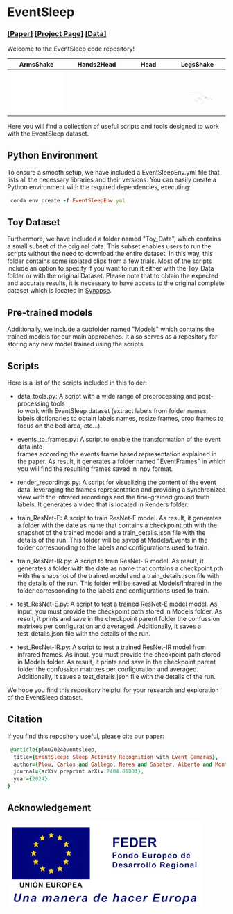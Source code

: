 # EventSleep

### [[Paper]](https://arxiv.org/abs/2404.01801) [[Project Page]](https://sites.google.com/unizar.es/eventsleep/home)  [[Data]](https://www.synapse.org/Synapse:syn54156328/wiki/626824) 

Welcome to the EventSleep code repository!

ArmsShake             |  Hands2Head           |  Head   |  LegsShake 
:-------------------------:|:-------------------------:|:-------------------------:|:-------------------------:
![](https://github.com/cplou99/EventSleep/blob/main/Gifs/ArmsShake-pos_neg.gif)  |  ![](https://github.com/cplou99/EventSleep/blob/main/Gifs/Hands2Head-pos_neg.gif) |  ![](https://github.com/cplou99/EventSleep/blob/main/Gifs/Head-pos_neg.gif)  | ![](https://github.com/cplou99/EventSleep/blob/main/Gifs/Legs-pos_neg.gif)


Here you will find a collection of useful scripts and tools designed to work with the EventSleep dataset.

## Python Environment
To ensure a smooth setup, we have included a EventSleepEnv.yml file that lists all the necessary libraries 
and their versions. You can easily create a Python environment with the required dependencies, executing:

```ruby
 conda env create -f EventSleepEnv.yml
```

## Toy Dataset
Furthermore, we have included a folder named "Toy_Data", which contains a small subset of the original data. 
This subset enables users to run the scripts without the need to download the entire dataset. In this way, this
folder contains some isolated clips from a few trials. Most of the scripts include an option to specify if
you want to run it either with the Toy_Data folder or with the original Dataset. Please note that to obtain the 
expected and accurate results, it is necessary to have access to the original complete dataset which is located 
in [Synapse](https://www.synapse.org/Synapse:syn54156328/wiki/626824).

## Pre-trained models
Additionally, we include a subfolder named "Models" which contains the trained models for our main
approaches. It also serves as a repository for storing any new model trained using the scripts.


## Scripts
Here is a list of the scripts included in this folder:

   - data_tools.py: A script with a wide range of preprocessing and post-processing tools 	
     to work with EventSleep dataset (extract labels from folder names, labels dictionaries 
     to obtain labels names, resize frames, crop frames to focus on the 
     bed area, etc...).
     
   - events_to_frames.py: A script to enable the transformation of the event data into 	
     frames according the events frame based representation explained in the paper. As result,
     it generates a folder named "EventFrames" in which you will find the resulting frames saved 
     in .npy format.

   - render_recordings.py: A script for visualizing the content of the event data, 
     leveraging the frames representation and providing a synchronized view with the 
     infrared recordings and the fine-grained ground truth labels. It generates a video that is located
     in Renders folder.
     
   - train_ResNet-E: A script to train ResNet-E model. As result, it  generates a folder with the date 
     as name that contains a checkpoint.pth with the snapshot of the trained model and a 
     train_details.json file with the details of the run. This folder will be saved at Models/Events 
     in the folder corresponding to the labels and configurations used to train.
     
   - train_ResNet-IR.py: A script to train ResNet-IR model. As result, it generates a folder with the 
     date as name that contains a checkpoint.pth with the snapshot of the trained model and a 
     train_details.json file with the details of the run. This folder will be saved at Models/Infrared 
     in the folder corresponding to the labels and configurations used to train.
     
   - test_ResNet-E.py: A script to test a trained ResNet-E model model. As input, you 
     must provide the checkpoint path stored in Models folder. As result, it prints and save in 
     the checkpoint parent folder the confussion matrixes per configuration and averaged. 
     Additionally, it saves a test_details.json file with the details of the run. 
     
   - test_ResNet-IR.py:  A script to test a trained ResNet-IR model from infrared frames. As input, you 
     must provide the checkpoint path stored in Models folder. As result, it prints and save in 
     the checkpoint parent folder the confussion matrixes per configuration and averaged. 
     Additionally, it saves a test_details.json file with the details of the run. 


We hope you find this repository helpful for your research and exploration of the EventSleep dataset.

## Citation
If you find this repository useful, please cite our paper:

```ruby
 @article{plou2024eventsleep,
  title={EventSleep: Sleep Activity Recognition with Event Cameras},
  author={Plou, Carlos and Gallego, Nerea and Sabater, Alberto and Montijano, Eduardo and Urcola, Pablo and Montesano, Luis and Martinez-Cantin, Ruben and Murillo, Ana C},
  journal={arXiv preprint arXiv:2404.01801},
  year={2024}
}
```

## Acknowledgement
![](https://github.com/cplou99/EventSleep/blob/main/Gifs/image001_EU.png)

